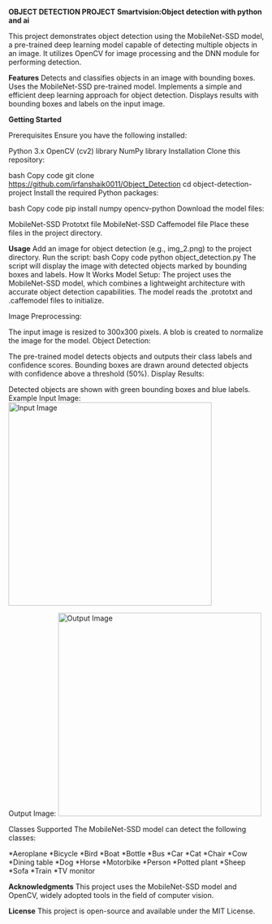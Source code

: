 **OBJECT DETECTION PROJECT**
**Smartvision:Object detection with python and ai**


This project demonstrates object detection using the MobileNet-SSD model, a pre-trained deep learning model capable of detecting multiple objects in an image. 
It utilizes OpenCV for image processing and the DNN module for performing detection.

**Features**
Detects and classifies objects in an image with bounding boxes.
Uses the MobileNet-SSD pre-trained model.
Implements a simple and efficient deep learning approach for object detection.
Displays results with bounding boxes and labels on the input image.

**Getting Started**

Prerequisites
Ensure you have the following installed:

Python 3.x
OpenCV (cv2) library
NumPy library
Installation
Clone this repository:

bash
Copy code
git clone https://github.com/irfanshaik0011/Object_Detection
cd object-detection-project
Install the required Python packages:

bash
Copy code
pip install numpy opencv-python
Download the model files:

MobileNet-SSD Prototxt file
MobileNet-SSD Caffemodel file
Place these files in the project directory.

**Usage**
Add an image for object detection (e.g., img_2.png) to the project directory.
Run the script:
bash
Copy code
python object_detection.py
The script will display the image with detected objects marked by bounding boxes and labels.
How It Works
Model Setup:
The project uses the MobileNet-SSD model, which combines a lightweight architecture with accurate object detection capabilities. The model reads the .prototxt and .caffemodel files to initialize.

Image Preprocessing:

The input image is resized to 300x300 pixels.
A blob is created to normalize the image for the model.
Object Detection:

The pre-trained model detects objects and outputs their class labels and confidence scores.
Bounding boxes are drawn around detected objects with confidence above a threshold (50%).
Display Results:

Detected objects are shown with green bounding boxes and blue labels.
Example
Input Image:
<img src="example_input.jpg" alt="Input Image" width="400">

Output Image:
<img src="example_output.jpg" alt="Output Image" width="400">

Classes Supported
The MobileNet-SSD model can detect the following classes:

*Aeroplane
*Bicycle
*Bird
*Boat
*Bottle
*Bus
*Car
*Cat
*Chair
*Cow
*Dining table
*Dog
*Horse
*Motorbike
*Person
*Potted plant
*Sheep
*Sofa
*Train
*TV monitor

**Acknowledgments**
This project uses the MobileNet-SSD model and OpenCV, widely adopted tools in the field of computer vision.

**License**
This project is open-source and available under the MIT License.
